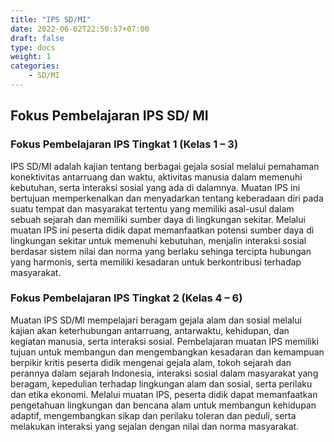 ```yaml
---
title: "IPS SD/MI"
date: 2022-06-02T22:50:57+07:00
draft: false
type: docs
weight: 1
categories:
    - SD/MI
---
```

## Fokus Pembelajaran IPS SD/ MI
### Fokus Pembelajaran IPS Tingkat 1 (Kelas 1 – 3)
IPS SD/MI adalah kajian tentang berbagai gejala sosial melalui pemahaman konektivitas antarruang dan waktu, aktivitas manusia dalam memenuhi kebutuhan, serta interaksi sosial yang ada di dalamnya. Muatan IPS ini bertujuan memperkenalkan dan menyadarkan tentang keberadaan diri pada suatu tempat dan masyarakat tertentu yang memiliki asal-usul dalam sebuah sejarah dan memiliki sumber daya di lingkungan sekitar. Melalui muatan IPS ini peserta didik dapat memanfaatkan potensi sumber daya di lingkungan sekitar untuk memenuhi kebutuhan, menjalin interaksi sosial berdasar sistem nilai dan norma yang berlaku sehinga tercipta hubungan yang harmonis, serta memiliki kesadaran untuk berkontribusi terhadap masyarakat.

### Fokus Pembelajaran IPS Tingkat 2 (Kelas 4 – 6)
Muatan IPS SD/MI mempelajari beragam gejala alam dan sosial melalui kajian akan keterhubungan antarruang, antarwaktu, kehidupan, dan kegiatan manusia, serta interaksi sosial. Pembelajaran muatan IPS memiliki tujuan untuk membangun dan mengembangkan kesadaran dan kemampuan berpikir kritis peserta didik mengenai gejala alam, tokoh sejarah dan perannya dalam sejarah Indonesia, interaksi sosial dalam masyarakat yang beragam, kepedulian terhadap lingkungan alam dan sosial, serta perilaku dan etika ekonomi. Melalui muatan IPS, peserta didik dapat memanfaatkan pengetahuan lingkungan dan bencana alam untuk membangun kehidupan adaptif, mengembangkan sikap dan perilaku toleran dan peduli, serta melakukan interaksi yang sejalan dengan nilai dan norma masyarakat.

